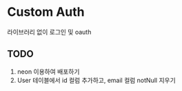 # Custom Auth

라이브러리 없이 로그인 및 oauth

## TODO

1. neon 이용하여 배포하기
2. User 테이블에서 id 컬럼 추가하고, email 컬럼 notNull 지우기

